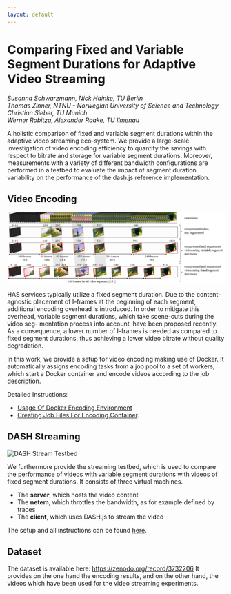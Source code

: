 ```yaml
---
layout: default
---
```


# Comparing Fixed and Variable Segment Durations for Adaptive Video Streaming

*Susanna Schwarzmann, Nick Hainke, TU Berlin*  
*Thomas Zinner, NTNU - Norwegian University of Science and Technology*  
*Christian Sieber, TU Munich*  
*Werner Robitza, Alexander Raake, TU Ilmenau*  

A holistic comparison of fixed and variable segment durations within the adaptive video streaming eco-system. We provide a large-scale investigation of video encoding efficiency to quantify the savings with respect to bitrate and storage for variable segment durations. Moreover, measurements with a variety of different bandwidth configurations are performed in a testbed to evaluate the impact of segment duration variability on the performance of the dash.js reference implementation.

## Video Encoding

![Encoding](figures/frames.png)

HAS services typically utilize a fixed segment duration. Due to the content-agnostic placement of I-frames at the beginning of each segment, additional encoding overhead is introduced. In order to mitigate this overhead, variable segment durations, which take scene-cuts during the video seg- mentation process into account, have been proposed recently. As a consequence, a lower number of I-frames is needed as compared to fixed segment durations, thus achieving a lower video bitrate without quality degradation.

In this work, we provide a setup for video encoding making use of Docker.
It automatically assigns encoding tasks from a job pool to a set of workers, which start a Docker container and encode videos according to the job description. 

Detailed Instructions:
* [Usage Of Docker Encoding Environment](https://github.com/fg-inet/docker-video-encoding)
* [Creating Job Files For Encoding Container](https://github.com/fg-inet/video-scripts).


## DASH Streaming

![DASH Stream Testbed](https://raw.githubusercontent.com/fg-inet/DASH-streaming-setup/master/images/setup.JPG)

We furthermore provide the streaming testbed, which is used to compare the performance of videos with variable segment durations with videos of fixed segment durations. 
It consists of three virtual machines. 
   * The __server__, which hosts the video content 
   * The __netem__, which throttles the bandwidth, as for example defined by traces 
   * The __client__, which uses DASH.js to stream the video


The setup and all instructions can be found [here](https://github.com/fg-inet/DASH-streaming-setup).


## Dataset 
The dataset is available here: https://zenodo.org/record/3732206
It provides on the one hand the encoding results, and on the other hand, the videos which have been used for the video streaming experiments. 

